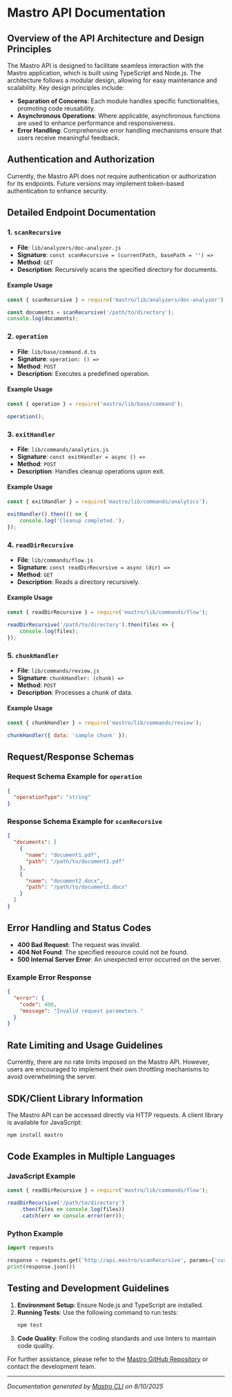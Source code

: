 <!---
This file was automatically generated by Mastro CLI
Generated on: 2025-08-11T02:42:25.480Z
Document type: api
Title: API Documentation

To prevent this file from being overwritten, add custom content
between the CUSTOM_START and CUSTOM_END markers below.
--->

# Mastro API Documentation

## Overview of the API Architecture and Design Principles

The Mastro API is designed to facilitate seamless interaction with the Mastro application, which is built using TypeScript and Node.js. The architecture follows a modular design, allowing for easy maintenance and scalability. Key design principles include:

- **Separation of Concerns**: Each module handles specific functionalities, promoting code reusability.
- **Asynchronous Operations**: Where applicable, asynchronous functions are used to enhance performance and responsiveness.
- **Error Handling**: Comprehensive error handling mechanisms ensure that users receive meaningful feedback.

## Authentication and Authorization

Currently, the Mastro API does not require authentication or authorization for its endpoints. Future versions may implement token-based authentication to enhance security.

## Detailed Endpoint Documentation

### 1. `scanRecursive`

- **File**: `lib/analyzers/doc-analyzer.js`
- **Signature**: `const scanRecursive = (currentPath, basePath = '') =>`
- **Method**: `GET`
- **Description**: Recursively scans the specified directory for documents.

#### Example Usage

```javascript
const { scanRecursive } = require('mastro/lib/analyzers/doc-analyzer');

const documents = scanRecursive('/path/to/directory');
console.log(documents);
```

### 2. `operation`

- **File**: `lib/base/command.d.ts`
- **Signature**: `operation: () =>`
- **Method**: `POST`
- **Description**: Executes a predefined operation.

#### Example Usage

```javascript
const { operation } = require('mastro/lib/base/command');

operation();
```

### 3. `exitHandler`

- **File**: `lib/commands/analytics.js`
- **Signature**: `const exitHandler = async () =>`
- **Method**: `POST`
- **Description**: Handles cleanup operations upon exit.

#### Example Usage

```javascript
const { exitHandler } = require('mastro/lib/commands/analytics');

exitHandler().then(() => {
    console.log('Cleanup completed.');
});
```

### 4. `readDirRecursive`

- **File**: `lib/commands/flow.js`
- **Signature**: `const readDirRecursive = async (dir) =>`
- **Method**: `GET`
- **Description**: Reads a directory recursively.

#### Example Usage

```javascript
const { readDirRecursive } = require('mastro/lib/commands/flow');

readDirRecursive('/path/to/directory').then(files => {
    console.log(files);
});
```

### 5. `chunkHandler`

- **File**: `lib/commands/review.js`
- **Signature**: `chunkHandler: (chunk) =>`
- **Method**: `POST`
- **Description**: Processes a chunk of data.

#### Example Usage

```javascript
const { chunkHandler } = require('mastro/lib/commands/review');

chunkHandler({ data: 'sample chunk' });
```

## Request/Response Schemas

### Request Schema Example for `operation`

```json
{
  "operationType": "string"
}
```

### Response Schema Example for `scanRecursive`

```json
{
  "documents": [
    {
      "name": "document1.pdf",
      "path": "/path/to/document1.pdf"
    },
    {
      "name": "document2.docx",
      "path": "/path/to/document2.docx"
    }
  ]
}
```

## Error Handling and Status Codes

- **400 Bad Request**: The request was invalid.
- **404 Not Found**: The specified resource could not be found.
- **500 Internal Server Error**: An unexpected error occurred on the server.

### Example Error Response

```json
{
  "error": {
    "code": 400,
    "message": "Invalid request parameters."
  }
}
```

## Rate Limiting and Usage Guidelines

Currently, there are no rate limits imposed on the Mastro API. However, users are encouraged to implement their own throttling mechanisms to avoid overwhelming the server.

## SDK/Client Library Information

The Mastro API can be accessed directly via HTTP requests. A client library is available for JavaScript:

```bash
npm install mastro
```

## Code Examples in Multiple Languages

### JavaScript Example

```javascript
const { readDirRecursive } = require('mastro/lib/commands/flow');

readDirRecursive('/path/to/directory')
    .then(files => console.log(files))
    .catch(err => console.error(err));
```

### Python Example

```python
import requests

response = requests.get('http://api.mastro/scanRecursive', params={'currentPath': '/path/to/directory'})
print(response.json())
```

## Testing and Development Guidelines

1. **Environment Setup**: Ensure Node.js and TypeScript are installed.
2. **Running Tests**: Use the following command to run tests:
   ```bash
   npm test
   ```
3. **Code Quality**: Follow the coding standards and use linters to maintain code quality.

For further assistance, please refer to the [Mastro GitHub Repository](https://github.com/your-repo/mastro) or contact the development team.

---

<!-- CUSTOM_START -->
<!-- Add your custom content here - it will be preserved during regeneration -->
<!-- CUSTOM_END -->

*Documentation generated by [Mastro CLI](https://github.com/your-org/mastro) on 8/10/2025*